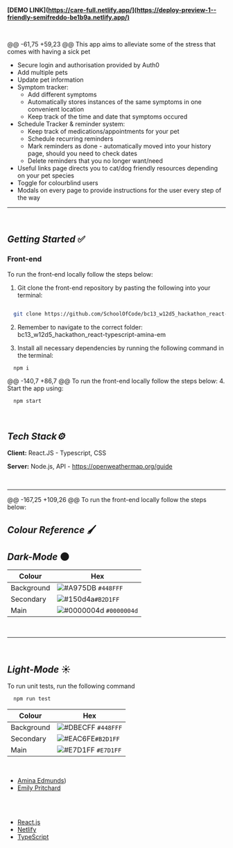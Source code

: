 **[DEMO LINK](https://care-full.netlify.app/](https://deploy-preview-1--friendly-semifreddo-be1b9a.netlify.app/)**

<br/>

@@ -61,75 +59,23 @@ This app aims to alleviate some of the stress that comes with having a sick pet
- Secure login and authorisation provided by Auth0
- Add multiple pets
- Update pet information
- Symptom tracker:
  - Add different symptoms
  - Automatically stores instances of the same symptoms in one convenient location
  - Keep track of the time and date that symptoms occured
- Schedule Tracker & reminder system:
  - Keep track of medications/appointments for your pet
  - Schedule recurring reminders
  - Mark reminders as done - automatically moved into your history page, should you need to check dates
  - Delete reminders that you no longer want/need
- Useful links page directs you to cat/dog friendly resources depending on your pet species
- Toggle for colourblind users
- Modals on every page to provide instructions for the user every step of the way
  <br/>

---

<br />

## **_Getting Started_** ✅


### **Front-end**

To run the front-end locally follow the steps below:

1. Git clone the front-end repository by pasting the following into your terminal:

```bash

  git clone https://github.com/SchoolOfCode/bc13_w12d5_hackathon_react-typescript-amina-em
```


2. Remember to navigate to the correct folder: bc13_w12d5_hackathon_react-typescript-amina-em

3. Install all necessary dependencies by running the following command in the terminal:


```bash
  npm i
```

@@ -140,7 +86,7 @@ To run the front-end locally follow the steps below:
4. Start the app using:

```bash
  npm start
```

<br/>


## **_Tech Stack⚙️_**

**Client:** React.JS - Typescript, CSS
</br>

**Server:** Node.js, API - https://openweathermap.org/guide
</br>


<br/>

---
@@ -167,25 +109,26 @@ To run the front-end locally follow the steps below:

## **_Colour Reference_** 🖌️

## **_Dark-Mode_** 🌑


| Colour     | Hex                                                                    |
| ---------- | ---------------------------------------------------------------------- |
| Background | ![#A975DB](https://via.placeholder.com/15/A975DB/A975DB.png) `#448FFF` |
| Secondary  | ![#150d4a](https://via.placeholder.com/15/150d4aF/150d4a.png)`#B2D1FF` |
| Main       | ![#0000004d](https://via.placeholder.com/15/0000004d/0000004d.png) `#0000004d`        |

<br/>

---

<br />

## **_Light-Mode_** ☀️

To run unit tests, run the following command

```bash
  npm run test
```
| Colour     | Hex                                                                    |
| ---------- | ---------------------------------------------------------------------- |
| Background | ![#DBECFF](https://via.placeholder.com/15/DBECFF/DBECFF.png) `#448FFF` |
| Secondary  | ![#EAC6FE](https://via.placeholder.com/15/EAC6FE/EAC6FE.png)`#B2D1FF`  |
| Main       | ![#E7D1FF](https://via.placeholder.com/15/E7D1FF/E7D1FF.png) `#E7D1FF`             |

<br/>



- [Amina Edmunds](https://github.com/edmundsamina))
- [Emily Pritchard](https://github.com/EmilyPri)


<br/>


</br>

- [React.js](https://reactjs.org/)
- [Netlify](https://www.netlify.com/)
- [TypeScript](https://www.typescriptlang.org/)
